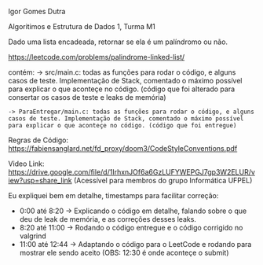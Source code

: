 Igor Gomes Dutra

Algoritimos e Estrutura de Dados 1, Turma M1

Dado uma lista encadeada, retornar se ela é um palíndromo ou não.

https://leetcode.com/problems/palindrome-linked-list/

contém:
    -> src/main.c: todas as funções para rodar o código, e alguns casos de teste. Implementação de Stack, comentado o máximo possível para explicar o que aconteçe no código. (código que foi alterado para consertar os casos de teste e leaks de memória)
    
    -> ParaEntregar/main.c: todas as funções para rodar o código, e alguns casos de teste. Implementação de Stack, comentado o máximo possível para explicar o que aconteçe no código. (código que foi entregue)

Regras de Código: https://fabiensanglard.net/fd_proxy/doom3/CodeStyleConventions.pdf

Video Link: https://drive.google.com/file/d/1IrhxnJOf6a6GzLUFYWEPGJ7gp3W2ELUR/view?usp=share_link (Acessível para membros do grupo Informática UFPEL)

Eu expliquei bem em detalhe, timestamps para facilitar correção:
- 0:00 até 8:20 -> Explicando o código em detalhe, falando sobre o que deu de leak de memória, e as correções desses leaks.
- 8:20 até 11:00 -> Rodando o código entregue e o código corrigido no valgrind
- 11:00 até 12:44 -> Adaptando o código para o LeetCode e rodando para mostrar ele sendo aceito (OBS: 12:30 é onde aconteçe o submit)

